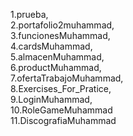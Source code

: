 1.prueba,  
2.portafolio2muhammad,  
3.funcionesMuhammad,  
4.cardsMuhammad,  
5.almacenMuhammad,  
6.productMuhammad,  
7.ofertaTrabajoMuhammad,  
8.Exercises_For_Pratice,  
9.LoginMuhammad,  
10.RoleGameMuhammad  
11.DiscografiaMuhammad  
